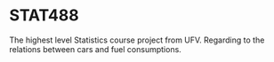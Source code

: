 # STAT488
The highest level Statistics course project from UFV. Regarding to the relations between cars and fuel consumptions. 
